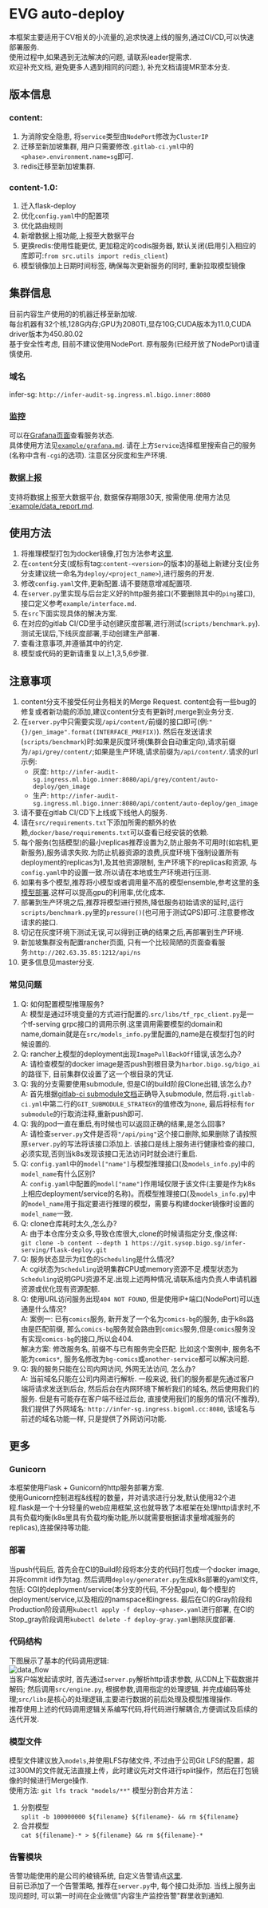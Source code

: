 # EVG auto-deploy
本框架主要适用于CV相关的小流量的,追求快速上线的服务,通过CI/CD,可以快速部署服务.  
使用过程中,如果遇到无法解决的问题, 请联系leader提需求.  
欢迎补充文档, 避免更多人遇到相同的问题:), 补充文档请提MR至本分支.

## 版本信息
### content:
1. 为消除安全隐患, 将`service`类型由`NodePort`修改为`ClusterIP`
2. 迁移至新加坡集群, 用户只需要修改`.gitlab-ci.yml`中的`<phase>.environment.name=sg`即可.
3. redis迁移至新加坡集群.

### content-1.0:
1. 迁入flask-deploy
2. 优化`config.yaml`中的配置项
3. 优化路由规则
4. 新增数据上报功能,上报至大数据平台
5. 更换redis:使用性能更优, 更加稳定的codis服务器, 默认关闭(启用引入相应的库即可:`from src.utils import redis_client`)
6. 模型镜像加上日期时间标签, 确保每次更新服务的同时, 重新拉取模型镜像



## 集群信息
目前内容生产使用的的机器迁移至新加坡.  
每台机器有32个核,128G内存;GPU为2080Ti,显存10G;CUDA版本为11.0,CUDA driver版本为450.80.02  
基于安全性考虑, 目前不建议使用NodePort. 原有服务(已经开放了NodePort)请谨慎使用.  
### 域名
infer-sg: `http://infer-audit-sg.ingress.ml.bigo.inner:8080`
### 监控
可以在[Grafana页面](http://metrics-sysop.bigo.sg/d/LJ_uJAvmk/istio-service-dashboard?orgId=1&refresh=5m&var-cluster=infer-sg)查看服务状态.  
具体使用方法见[`example/grafana.md`](example/grafana.md).
请在上方`Service`选择框里搜索自己的服务(名称中含有`-cgi`的选项). 注意区分灰度和生产环境.
### 数据上报
支持将数据上报至大数据平台, 数据保存期限30天, 按需使用.使用方法见[`example/data_report.md](example/data_report.md).


## 使用方法
1. 将推理模型打包为docker镜像,打包方法参考[这里](example/model_serving).
2. 在`content`分支(或标有tag:`content-<version>`的版本)的基础上新建分支(业务分支建议统一命名为`deploy/<project_name>`),进行服务的开发.
3. 修改`config.yaml`文件,更新配置.请不要随意增减配置项.
4. 在`server.py`里实现与后台定义好的http服务接口(不要删除其中的`ping`接口), 接口定义参考`example/interface.md`.
5. 在`src`下面实现具体的解决方案.
6. 在对应的gitlab CI/CD里手动创建灰度部署,进行测试(`scripts/benchmark.py`).测试无误后,下线灰度部署,手动创建生产部署.
7. 查看注意事项,并遵循其中的约定.
8. 模型或代码的更新请重复以上1,3,5,6步骤.

## 注意事项
1. content分支不接受任何业务相关的Merge Request. content会有一些bug的修复或者新功能的添加,建议content分支有更新时,merge到业务分支.
2. 在`server.py`中只需要实现`/api/content/`前缀的接口即可(例:`"{}/gen_image".format(INTERFACE_PREFIX)`). 然后在发送请求(`scripts/benchmark`)时:如果是灰度环境(集群会自动重定向),请求前缀为`/api/grey/content/`;如果是生产环境,请求前缀为`/api/content/`.请求的url示例:
   - 灰度: `http://infer-audit-sg.ingress.ml.bigo.inner:8080/api/grey/content/auto-deploy/gen_image`
   - 生产: `http://infer-audit-sg.ingress.ml.bigo.inner:8080/api/content/auto-deploy/gen_image`
3. 请不要在gitlab CI/CD下上线或下线他人的服务.
4. 请在`src/requirements.txt`下添加所需的额外的依赖,`docker/base/requirements.txt`可以查看已经安装的依赖.
5. 每个服务(包括模型)的最小replicas推荐设置为2,防止服务不可用时(如宕机,更新服务),服务请求失败.为防止机器资源的浪费,灰度环境下强制设置所有deployment的replicas为1,及其他资源限制, 生产环境下的replicas和资源, 与`config.yaml`中的设置一致.所以请在本地或生产环境进行压测.
6. 如果有多个模型,推荐将小模型或者调用量不高的模型ensemble,参考这里的[多模型部署](example/model_serving).这样可以提高gpu的利用率,优化成本.
7. 部署到生产环境之后,推荐将模型进行预热,降低服务初始请求的延时,运行`scripts/benchmark.py`里的`pressure()`(也可用于测试QPS)即可.注意要修改请求的接口.
8. 切记在灰度环境下测试无误,可以得到正确的结果之后,再部署到生产环境.
9.  新加坡集群没有配置rancher页面, 只有一个比较简陋的页面查看服务:`http://202.63.35.85:1212/api/ns`
10. 更多信息见master分支.

### 常见问题
1. Q: 如何配置模型推理服务?  
   A: 模型是通过环境变量的方式进行配置的.`src/libs/tf_rpc_client.py`是一个tf-serving grpc接口的调用示例.这里调用需要模型的domain和name,domain就是在`src/models_info.py`里配置的,name是在模型打包的时候设置的.
2. Q: rancher上模型的deployment出现`ImagePullBackOff`错误,该怎么办?  
   A: 请检查模型的docker image是否push到根目录为`harbor.bigo.sg/bigo_ai`的路径下, 目前集群仅设置了这一个根目录的凭证.
3. Q: 我的分支需要使用submodule, 但是CI的build阶段Clone出错,该怎么办?  
   A: 首先根据[gitlab-ci submodule文档](https://docs.gitlab.com/ee/ci/git_submodules.html)正确导入submodule, 然后将`.gitlab-ci.yml`中第二行的`GIT_SUBMODULE_STRATEGY`的值修改为`none`, 最后将标有`for submodule`的行取消注释,重新push即可.
4. Q: 我的pod一直在重启,有时候也可以返回正确的结果,是怎么回事?  
   A: 请检查`server.py`文件是否将`"/api/ping"`这个接口删除,如果删除了请按照原`server.py`的写法将该接口添加上. 该接口是线上服务进行健康检查的接口,必须实现,否则当k8s发现该接口无法访问时就会进行重启.
5. Q: `config.yaml`中的`model["name"]`与模型推理接口(及`models_info.py`)中的`model_name`有什么区别?  
   A: `config.yaml`中配置的`model["name"]`作用域仅限于该文件(主要是作为k8s上相应deployment/service的名称)。而模型推理接口(及`models_info.py`)中的`model_name`用于指定要进行推理的模型，需要与构建docker镜像时设置的`model_name`一致.
6. Q: clone仓库耗时太久,怎么办?  
   A: 由于本仓库分支众多,导致仓库很大,clone的时候请指定分支,像这样:  
   `git clone -b content --depth 1 https://git.sysop.bigo.sg/infer-serving/flask-deploy.git`
7. Q: 服务状态显示为红色的`Scheduling`是什么情况?  
   A: cgi状态为`Scheduling`说明集群CPU或memory资源不足.模型状态为`Scheduling`说明GPU资源不足.出现上述两种情况,请联系组内负责人申请机器资源或优化现有资源配额.
8. Q: 使用URL访问服务出现`404 NOT FOUND`, 但是使用IP+端口(NodePort)可以连通是什么情况?  
   A: 案例一: 已有`comics`服务, 新开发了一个名为`comics-bg`的服务, 由于k8s路由是匹配前缀, 那么`comics-bg`服务就会路由到`comics`服务,但是`comics`服务没有实现`comics-bg`的接口,所以会404.  
   解决方案: 修改服务名, 前缀不与已有服务完全匹配. 比如这个案例中, 服务名不能为`comics*`, 服务名修改为`bg-comics`或`another-service`都可以解决问题.
9. Q: 我的服务只能在公司内网访问, 外网无法访问, 怎么办?  
   A: 当前域名只能在公司内网进行解析. 一般来说, 我们的服务都是先通过客户端将请求发送到后台, 然后后台在内网环境下解析我们的域名, 然后使用我们的服务. 但是有可能存在客户端不经过后台, 直接使用我们的服务的情况(不推荐), 我们提供了外网域名: `http://infer-sg.ingress.bigoml.cc:8080`, 该域名与前述的域名功能一样, 只是提供了外网访问功能.

## 更多
### Gunicorn
本框架使用Flask + Gunicorn的http服务部署方案.  
使用Gunicorn控制进程&线程的数量，并对请求进行分发,默认使用32个进程.flask是一个十分轻量的web应用框架,这也就导致了本框架在处理http请求时,不具有负载均衡(k8s里具有负载均衡功能,所以就需要根据请求量增减服务的replicas),连接保持等功能.

### 部署
当push代码后, 首先会在CI的Build阶段将本分支的代码打包成一个docker image, 并将commit id作为tag. 然后调用`deploy/generater.py`生成k8s部署的yaml文件, 包括: CGI的deployment/service(本分支的代码, 不分配gpu), 每个模型的deployment/service,以及相应的namspace和ingress. 最后在CI的Gray阶段和Production阶段调用`kubectl apply -f deploy-<phase>.yaml`进行部署, 在CI的Stop_gray阶段调用`kubectl delete -f deploy-gray.yaml`删除灰度部署.

### 代码结构
下图展示了基本的代码调用逻辑:  
![data_flow](example/assets/data_flow.jpg)  
当客户端发起请求时, 首先通过`server.py`解析http请求参数, 从CDN上下载数据并解码; 然后调用`src/engine.py`, 根据参数,调用指定的处理逻辑, 并完成编码等处理;`src/libs`是核心的处理逻辑,主要进行数据的前后处理及模型推理操作.  
推荐使用上述的代码调用逻辑关系编写代码,将代码进行解耦合,方便调试及后续的迭代开发.

### 模型文件
模型文件建议放入`models`,并使用LFS存储文件, 不过由于公司Git LFS的配置，超过300M的文件就无法直接上传，此时建议先对文件进行split操作，然后在打包镜像的时候进行Merge操作.  
使用方法: `git lfs track "models/**"`
模型分割合并方法：
1. 分割模型  
    `split -b 100000000 ${filename} ${filename}- && rm ${filename}`
2. 合并模型  
    `cat ${filename}-* > ${filename} && rm ${filename}-*`

### 告警模块
告警功能使用的是公司的棱镜系统, 自定义告警请点[这里](http://mon.sysop.bigo.sg/metrics_admin.html).  
目前已添加了一个告警策略, 推荐在`server.py`中, 每个接口处添加. 当线上服务出现问题时, 可以第一时间在企业微信"内容生产监控告警"群里收到通知.
